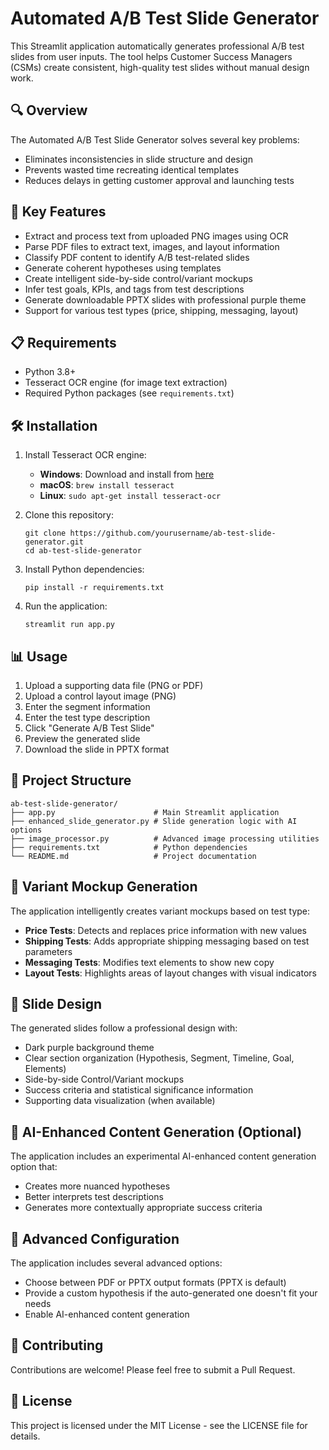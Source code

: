 # Automated A/B Test Slide Generator

This Streamlit application automatically generates professional A/B test slides from user inputs. The tool helps Customer Success Managers (CSMs) create consistent, high-quality test slides without manual design work.

## 🔍 Overview

The Automated A/B Test Slide Generator solves several key problems:
- Eliminates inconsistencies in slide structure and design
- Prevents wasted time recreating identical templates
- Reduces delays in getting customer approval and launching tests

## 🚀 Key Features

- Extract and process text from uploaded PNG images using OCR
- Parse PDF files to extract text, images, and layout information
- Classify PDF content to identify A/B test-related slides
- Generate coherent hypotheses using templates
- Create intelligent side-by-side control/variant mockups
- Infer test goals, KPIs, and tags from test descriptions
- Generate downloadable PPTX slides with professional purple theme
- Support for various test types (price, shipping, messaging, layout)

## 📋 Requirements

- Python 3.8+
- Tesseract OCR engine (for image text extraction)
- Required Python packages (see `requirements.txt`)

## 🛠️ Installation

1. Install Tesseract OCR engine:
   - **Windows**: Download and install from [here](https://github.com/UB-Mannheim/tesseract/wiki)
   - **macOS**: `brew install tesseract`
   - **Linux**: `sudo apt-get install tesseract-ocr`

2. Clone this repository:
   ```
   git clone https://github.com/yourusername/ab-test-slide-generator.git
   cd ab-test-slide-generator
   ```

3. Install Python dependencies:
   ```
   pip install -r requirements.txt
   ```

4. Run the application:
   ```
   streamlit run app.py
   ```

## 📊 Usage

1. Upload a supporting data file (PNG or PDF)
2. Upload a control layout image (PNG)
3. Enter the segment information
4. Enter the test type description
5. Click "Generate A/B Test Slide"
6. Preview the generated slide
7. Download the slide in PPTX format

## 📂 Project Structure

```
ab-test-slide-generator/
├── app.py                      # Main Streamlit application
├── enhanced_slide_generator.py # Slide generation logic with AI options
├── image_processor.py          # Advanced image processing utilities
├── requirements.txt            # Python dependencies
└── README.md                   # Project documentation
```

## 🎯 Variant Mockup Generation

The application intelligently creates variant mockups based on test type:

- **Price Tests**: Detects and replaces price information with new values
- **Shipping Tests**: Adds appropriate shipping messaging based on test parameters
- **Messaging Tests**: Modifies text elements to show new copy
- **Layout Tests**: Highlights areas of layout changes with visual indicators

## 🎨 Slide Design

The generated slides follow a professional design with:

- Dark purple background theme
- Clear section organization (Hypothesis, Segment, Timeline, Goal, Elements)
- Side-by-side Control/Variant mockups
- Success criteria and statistical significance information
- Supporting data visualization (when available)

## 🧠 AI-Enhanced Content Generation (Optional)

The application includes an experimental AI-enhanced content generation option that:

- Creates more nuanced hypotheses
- Better interprets test descriptions
- Generates more contextually appropriate success criteria

## 🔧 Advanced Configuration

The application includes several advanced options:
- Choose between PDF or PPTX output formats (PPTX is default)
- Provide a custom hypothesis if the auto-generated one doesn't fit your needs
- Enable AI-enhanced content generation

## 🤝 Contributing

Contributions are welcome! Please feel free to submit a Pull Request.

## 📄 License

This project is licensed under the MIT License - see the LICENSE file for details.